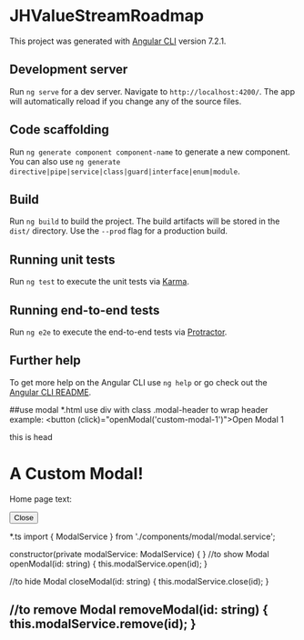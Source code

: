 # JHValueStreamRoadmap

This project was generated with [Angular CLI](https://github.com/angular/angular-cli) version 7.2.1.

## Development server

Run `ng serve` for a dev server. Navigate to `http://localhost:4200/`. The app will automatically reload if you change any of the source files.

## Code scaffolding

Run `ng generate component component-name` to generate a new component. You can also use `ng generate directive|pipe|service|class|guard|interface|enum|module`.

## Build

Run `ng build` to build the project. The build artifacts will be stored in the `dist/` directory. Use the `--prod` flag for a production build.

## Running unit tests

Run `ng test` to execute the unit tests via [Karma](https://karma-runner.github.io).

## Running end-to-end tests

Run `ng e2e` to execute the end-to-end tests via [Protractor](http://www.protractortest.org/).

## Further help

To get more help on the Angular CLI use `ng help` or go check out the [Angular CLI README](https://github.com/angular/angular-cli/blob/master/README.md).


##use modal
*.html
use div with class .modal-header to wrap header
example:
<button (click)="openModal('custom-modal-1')">Open Modal 1</button>
<div class="modal-header">this is head</div>
<app-modal id="custom-modal-1">
  <h1>A Custom Modal!</h1>
  <p>Home page text:</p>
  <button (click)="closeModal('custom-modal-1');">Close</button>
</app-modal>

*.ts
import { ModalService } from './components/modal/modal.service';

constructor(private modalService: ModalService) {
}
//to show Modal
openModal(id: string) {
    this.modalService.open(id);
}

//to hide Modal
closeModal(id: string) {
    this.modalService.close(id);
}

//to remove Modal
removeModal(id: string) {
    this.modalService.remove(id);
}
----